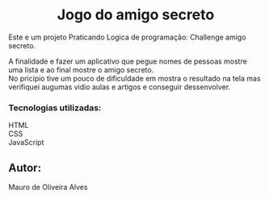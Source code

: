 <h1 align="center"> Jogo do amigo secreto </h1>
<p> Este e um projeto Praticando Logica de programação: Challenge amigo secreto.</p>
<p> A finalidade e fazer um aplicativo que pegue nomes de pessoas mostre uma lista e ao final mostre o amigo secreto.<BR>
No pricipio tive um pouco de dificuldade em mostra o resultado na tela mas verifiquei augumas vidio aulas e artigos e conseguir dessenvolver.<BR>
</p>
<h3> Tecnologias utilizadas: </h3>
<p> HTML<br> CSS<br>JavaScript </p>
<h2> Autor: </h2>
<p>Mauro de Oliveira Alves </p>
